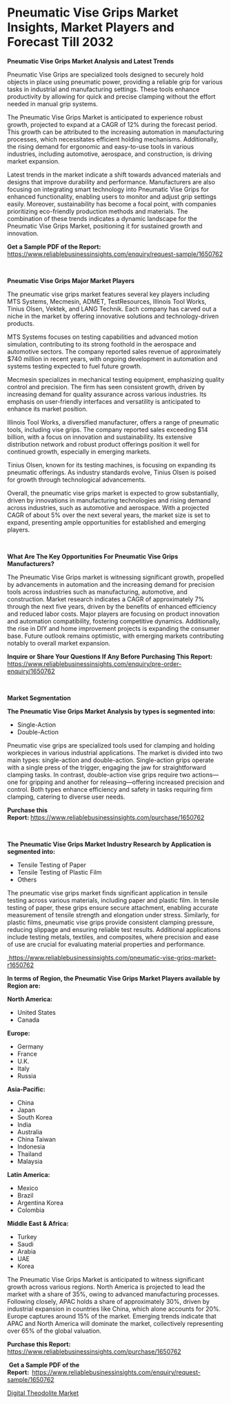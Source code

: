 <p><h1>Pneumatic Vise Grips Market Insights, Market Players and Forecast Till 2032</h1></p><p><strong>Pneumatic Vise Grips Market Analysis and Latest Trends</strong></p>
<p><p>Pneumatic Vise Grips are specialized tools designed to securely hold objects in place using pneumatic power, providing a reliable grip for various tasks in industrial and manufacturing settings. These tools enhance productivity by allowing for quick and precise clamping without the effort needed in manual grip systems. </p><p>The Pneumatic Vise Grips Market is anticipated to experience robust growth, projected to expand at a CAGR of 12% during the forecast period. This growth can be attributed to the increasing automation in manufacturing processes, which necessitates efficient holding mechanisms. Additionally, the rising demand for ergonomic and easy-to-use tools in various industries, including automotive, aerospace, and construction, is driving market expansion.</p><p>Latest trends in the market indicate a shift towards advanced materials and designs that improve durability and performance. Manufacturers are also focusing on integrating smart technology into Pneumatic Vise Grips for enhanced functionality, enabling users to monitor and adjust grip settings easily. Moreover, sustainability has become a focal point, with companies prioritizing eco-friendly production methods and materials. The combination of these trends indicates a dynamic landscape for the Pneumatic Vise Grips Market, positioning it for sustained growth and innovation.</p></p>
<p><strong>Get a Sample PDF of the Report:&nbsp;</strong> <a href="https://www.reliablebusinessinsights.com/enquiry/request-sample/1650762?utm_campaign=2142&utm_medium=2&utm_source=Github&utm_content=ia&utm_term=17022025&utm_id=pneumatic-vise-grips">https://www.reliablebusinessinsights.com/enquiry/request-sample/1650762</a></p>
<p>&nbsp;</p>
<p><strong>Pneumatic Vise Grips Major Market Players</strong></p>
<p><p>The pneumatic vise grips market features several key players including MTS Systems, Mecmesin, ADMET, TestResources, Illinois Tool Works, Tinius Olsen, Vektek, and LANG Technik. Each company has carved out a niche in the market by offering innovative solutions and technology-driven products.</p><p>MTS Systems focuses on testing capabilities and advanced motion simulation, contributing to its strong foothold in the aerospace and automotive sectors. The company reported sales revenue of approximately $740 million in recent years, with ongoing development in automation and systems testing expected to fuel future growth.</p><p>Mecmesin specializes in mechanical testing equipment, emphasizing quality control and precision. The firm has seen consistent growth, driven by increasing demand for quality assurance across various industries. Its emphasis on user-friendly interfaces and versatility is anticipated to enhance its market position.</p><p>Illinois Tool Works, a diversified manufacturer, offers a range of pneumatic tools, including vise grips. The company reported sales exceeding $14 billion, with a focus on innovation and sustainability. Its extensive distribution network and robust product offerings position it well for continued growth, especially in emerging markets.</p><p>Tinius Olsen, known for its testing machines, is focusing on expanding its pneumatic offerings. As industry standards evolve, Tinius Olsen is poised for growth through technological advancements.</p><p>Overall, the pneumatic vise grips market is expected to grow substantially, driven by innovations in manufacturing technologies and rising demand across industries, such as automotive and aerospace. With a projected CAGR of about 5% over the next several years, the market size is set to expand, presenting ample opportunities for established and emerging players.</p></p>
<p>&nbsp;</p>
<p><strong>What Are The Key Opportunities For Pneumatic Vise Grips Manufacturers?</strong></p>
<p><p>The Pneumatic Vise Grips market is witnessing significant growth, propelled by advancements in automation and the increasing demand for precision tools across industries such as manufacturing, automotive, and construction. Market research indicates a CAGR of approximately 7% through the next five years, driven by the benefits of enhanced efficiency and reduced labor costs. Major players are focusing on product innovation and automation compatibility, fostering competitive dynamics. Additionally, the rise in DIY and home improvement projects is expanding the consumer base. Future outlook remains optimistic, with emerging markets contributing notably to overall market expansion.</p></p>
<p><strong>Inquire or Share Your Questions If Any Before Purchasing This Report:</strong> <a href="https://www.reliablebusinessinsights.com/enquiry/pre-order-enquiry/1650762?utm_campaign=2142&utm_medium=2&utm_source=Github&utm_content=ia&utm_term=17022025&utm_id=pneumatic-vise-grips">https://www.reliablebusinessinsights.com/enquiry/pre-order-enquiry/1650762</a></p>
<p>&nbsp;</p>
<p><strong>Market Segmentation</strong></p>
<p><strong>The Pneumatic Vise Grips Market Analysis by types is segmented into:</strong></p>
<p><ul><li>Single-Action</li><li>Double-Action</li></ul></p>
<p><p>Pneumatic vise grips are specialized tools used for clamping and holding workpieces in various industrial applications. The market is divided into two main types: single-action and double-action. Single-action grips operate with a single press of the trigger, engaging the jaw for straightforward clamping tasks. In contrast, double-action vise grips require two actions—one for gripping and another for releasing—offering increased precision and control. Both types enhance efficiency and safety in tasks requiring firm clamping, catering to diverse user needs.</p></p>
<p><strong>Purchase this Report:&nbsp;</strong><a href="https://www.reliablebusinessinsights.com/purchase/1650762?utm_campaign=2142&utm_medium=2&utm_source=Github&utm_content=ia&utm_term=17022025&utm_id=pneumatic-vise-grips">https://www.reliablebusinessinsights.com/purchase/1650762</a></p>
<p>&nbsp;</p>
<p><strong>The Pneumatic Vise Grips Market Industry Research by Application is segmented into:</strong></p>
<p><ul><li>Tensile Testing of Paper</li><li>Tensile Testing of Plastic Film</li><li>Others</li></ul></p>
<p><p>The pneumatic vise grips market finds significant application in tensile testing across various materials, including paper and plastic film. In tensile testing of paper, these grips ensure secure attachment, enabling accurate measurement of tensile strength and elongation under stress. Similarly, for plastic films, pneumatic vise grips provide consistent clamping pressure, reducing slippage and ensuring reliable test results. Additional applications include testing metals, textiles, and composites, where precision and ease of use are crucial for evaluating material properties and performance.</p></p>
<p><a href="https://www.reliablebusinessinsights.com/pneumatic-vise-grips-market-r1650762?utm_campaign=2142&utm_medium=2&utm_source=Github&utm_content=ia&utm_term=17022025&utm_id=pneumatic-vise-grips">&nbsp;https://www.reliablebusinessinsights.com/pneumatic-vise-grips-market-r1650762</a></p>
<p><strong>In terms of Region, the Pneumatic Vise Grips Market Players available by Region are:</strong></p>
<p>
    <p> <strong> North America: </strong>
        <ul>
            <li>United States</li>
            <li>Canada</li>
        </ul>
        </p> 
    <p> <strong> Europe: </strong>
        <ul>
            <li>Germany</li>
            <li>France</li>
            <li>U.K.</li>
            <li>Italy</li>
            <li>Russia</li>
        </ul>
        </p> 
    <p> <strong> Asia-Pacific: </strong>
        <ul>
            <li>China</li>
            <li>Japan</li>
            <li>South Korea</li>
            <li>India</li>
            <li>Australia</li>
            <li>China Taiwan</li>
            <li>Indonesia</li>
            <li>Thailand</li>
            <li>Malaysia</li>
        </ul>
        </p> 
    <p> <strong> Latin America: </strong>
        <ul>
            <li>Mexico</li>
            <li>Brazil</li>
            <li>Argentina Korea</li>
            <li>Colombia</li>
        </ul>
        </p> 
    <p> <strong> Middle East & Africa: </strong>
        <ul>
            <li>Turkey</li>
            <li>Saudi</li>
            <li>Arabia</li>
            <li>UAE</li>
            <li>Korea</li>
        </ul>
    </p>
    </p>
<p><p>The Pneumatic Vise Grips Market is anticipated to witness significant growth across various regions. North America is projected to lead the market with a share of 35%, owing to advanced manufacturing processes. Following closely, APAC holds a share of approximately 30%, driven by industrial expansion in countries like China, which alone accounts for 20%. Europe captures around 15% of the market. Emerging trends indicate that APAC and North America will dominate the market, collectively representing over 65% of the global valuation.</p></p>
<p><strong>Purchase this Report: </strong><a href="https://www.reliablebusinessinsights.com/purchase/1650762?utm_campaign=2142&utm_medium=2&utm_source=Github&utm_content=ia&utm_term=17022025&utm_id=pneumatic-vise-grips">https://www.reliablebusinessinsights.com/purchase/1650762</a></p>
<p>&nbsp;<strong>Get a Sample PDF of the Report:&nbsp;&nbsp;</strong><a href="https://www.reliablebusinessinsights.com/enquiry/request-sample/1650762?utm_campaign=2142&utm_medium=2&utm_source=Github&utm_content=ia&utm_term=17022025&utm_id=pneumatic-vise-grips">https://www.reliablebusinessinsights.com/enquiry/request-sample/1650762</a></p>
<p><strong></strong></p>
<p><p><a href="https://github.com/FosterFahey91/Market-Research-Report-List-1/blob/main/digital-theodolite-market.md?utm_campaign=2142&utm_medium=2&utm_source=Github&utm_content=ia&utm_term=17022025&utm_id=pneumatic-vise-grips">Digital Theodolite Market</a></p></p>